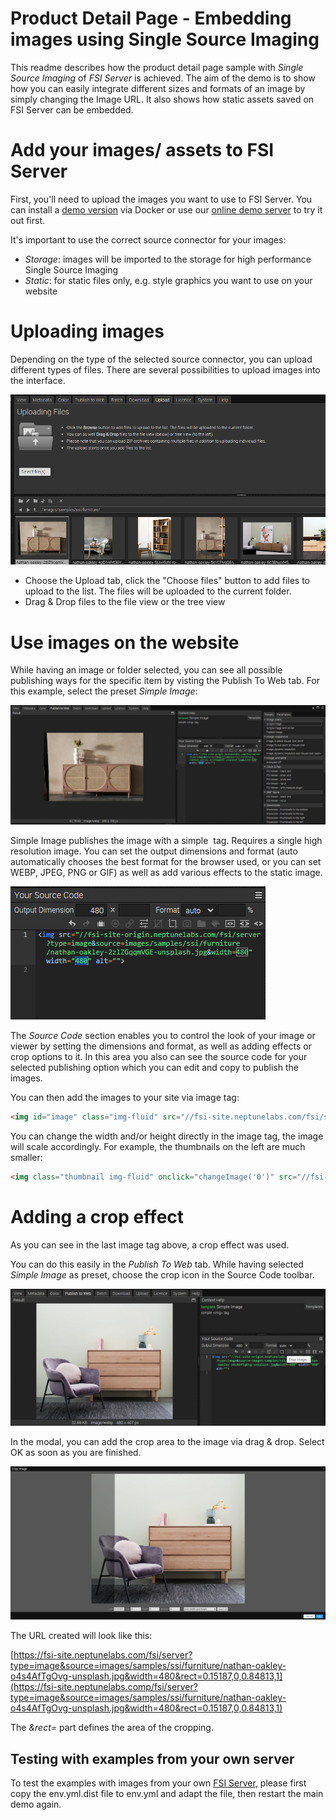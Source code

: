 # Product Detail Page - Embedding images using Single Source Imaging

This readme describes how the product detail page sample with *Single Source Imaging* of *FSI Server* is achieved.
The aim of the demo is to show how you can easily integrate different sizes and formats of an image by simply changing the Image URL.
It also shows how static assets saved on FSI Server can be embedded.

# Add your images/ assets to FSI Server

First, you'll need to upload the images you want to use to FSI Server.
You can install a [demo version](https://www.neptunelabs.com/get/) via Docker or use our [online demo server](https://demo.fsi-server.com/fsi/interface/) to try it out first.

It's important to use the correct source connector for your images:

- *Storage*: images will be imported to the storage for high performance Single Source Imaging
- *Static*: for static files only, e.g. style graphics you want to use on your website

# Uploading images

Depending on the type of the selected source connector, you can upload different types of files. There are several possibilities to upload images into the interface.

![Config Image](readme-pdp.png)

- Choose the Upload tab, click the "Choose files" button to add files to upload to the list. The files will be uploaded to the current folder.
- Drag & Drop files to the file view or the tree view

# Use images on the website

While having an image or folder selected, you can see all possible publishing ways for the specific item by visting the Publish To Web tab.
For this example, select the preset *Simple Image*:

![Config Image](readme-pdp-1.png)

Simple Image publishes the image with a simple <img> tag. Requires a single high resolution image. You can set the output dimensions and format (auto automatically chooses the best format for the browser used, or you can set WEBP, JPEG, PNG or GIF) as well as add various effects to the static image.

![Config Image](readme-pdp-2.png)

The *Source Code* section enables you to control the look of your image or viewer by setting the dimensions and format, as well as adding effects or crop options to it.
In this area you also can see the source code for your selected publishing option which you can edit and copy to publish the images.

You can then add the images to your site via image tag:

```html
<img id="image" class="img-fluid" src="//fsi-site.neptunelabs.com/fsi/server?type=image&amp;source=images/samples/ssi/furniture/nathan-oakley-o4s4AfTgOvg-unsplash.jpg&amp;width=940" width="940" alt="">
```
You can change the width and/or height directly in the image tag, the image will scale accordingly.
For example, the thumbnails on the left are much smaller:

```html
<img class="thumbnail img-fluid" onclick="changeImage('0')" src="//fsi-site.neptunelabs.com/fsi/server?type=image&amp;source=images/samples/ssi/furniture/nathan-oakley-o4s4AfTgOvg-unsplash.jpg&amp;width=150&amp;rect=0.15187,0,0.84813,1" width="150" alt="">
```
# Adding a crop effect

As you can see in the last image tag above, a crop effect was used.

You can do this easily in the *Publish To Web* tab. While having selected *Simple Image* as preset,
choose the crop icon in the Source Code toolbar.

![Config Image](readme-pdp-4.png)

In the modal, you can add the crop area to the image via drag & drop.
Select OK as soon as you are finished.

![Config Image](readme-pdp-5.png)

The URL created will look like this:


[https://fsi-site.neptunelabs.com/fsi/server?type=image&source=images/samples/ssi/furniture/nathan-oakley-o4s4AfTgOvg-unsplash.jpg&width=480&rect=0.15187,0,0.84813,1](https://fsi-site.neptunelabs.comp/fsi/server?type=image&source=images/samples/ssi/furniture/nathan-oakley-o4s4AfTgOvg-unsplash.jpg&width=480&rect=0.15187,0,0.84813,1)

The *&rect=* part defines the area of the cropping.

## Testing with examples from  your own server

To test the examples with images from your own [FSI Server](https://www.neptunelabs.com/fsi-server/), please first copy the env.yml.dist file to env.yml and adapt the file, then restart the main demo again.
